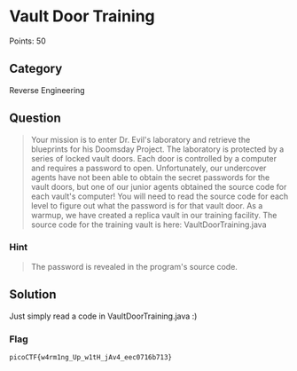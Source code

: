 # Vault Door Training

Points: 50

## Category

Reverse Engineering

## Question

> Your mission is to enter Dr. Evil's laboratory and retrieve the blueprints for his Doomsday Project. The laboratory is protected by a series of locked vault doors. Each door is controlled by a computer and requires a password to open. Unfortunately, our undercover agents have not been able to obtain the secret passwords for the vault doors, but one of our junior agents obtained the source code for each vault's computer! You will need to read the source code for each level to figure out what the password is for that vault door. As a warmup, we have created a replica vault in our training facility. The source code for the training vault is here: VaultDoorTraining.java

### Hint

> The password is revealed in the program's source code.

## Solution

Just simply read a code in VaultDoorTraining.java :)

### Flag

`picoCTF{w4rm1ng_Up_w1tH_jAv4_eec0716b713}`

